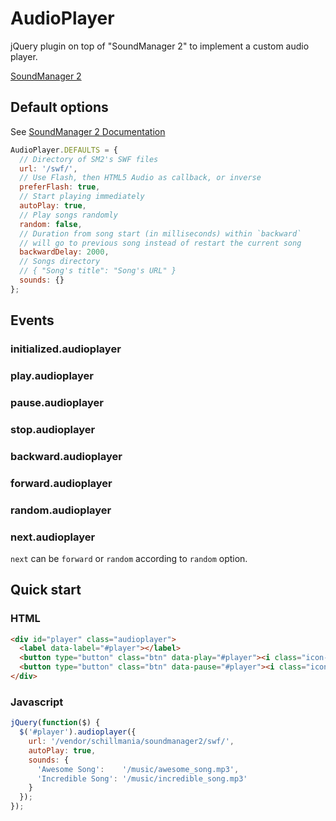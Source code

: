 AudioPlayer
===========

jQuery plugin on top of "SoundManager 2" to implement a custom audio player.

[SoundManager 2](http://www.schillmania.com/projects/soundmanager2/)


Default options
---------------

See [SoundManager 2 Documentation](http://www.schillmania.com/projects/soundmanager2/doc/#sm-config)

```javascript
AudioPlayer.DEFAULTS = {
  // Directory of SM2's SWF files
  url: '/swf/',
  // Use Flash, then HTML5 Audio as callback, or inverse
  preferFlash: true,
  // Start playing immediately
  autoPlay: true,
  // Play songs randomly
  random: false,
  // Duration from song start (in milliseconds) within `backward`
  // will go to previous song instead of restart the current song
  backwardDelay: 2000,
  // Songs directory
  // { "Song's title": "Song's URL" }
  sounds: {}
};
```


Events
------

### initialized.audioplayer

### play.audioplayer

### pause.audioplayer

### stop.audioplayer

### backward.audioplayer

### forward.audioplayer

### random.audioplayer

### next.audioplayer

`next` can be `forward` or `random` according to `random` option.


Quick start
-----------

### HTML

```html
<div id="player" class="audioplayer">
  <label data-label="#player"></label>
  <button type="button" class="btn" data-play="#player"><i class="icon-play"></i></button>
  <button type="button" class="btn" data-pause="#player"><i class="icon-pause"></i></button>
</div>
```

### Javascript

```javascript
jQuery(function($) {
  $('#player').audioplayer({
    url: '/vendor/schillmania/soundmanager2/swf/',
    autoPlay: true,
    sounds: {
      'Awesome Song':    '/music/awesome_song.mp3',
      'Incredible Song': '/music/incredible_song.mp3'
    }
  });
});
```